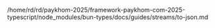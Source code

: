 /home/rd/rd/paykhom-2025/framework-paykhom-com-2025-typescript/node_modules/bun-types/docs/guides/streams/to-json.md